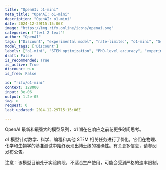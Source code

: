```yaml
---
title: "OpenAI: o1-mini"
meta_title: "OpenAI: o1-mini"
description: "OpenAI: o1-mini"
date: 2024-12-29T15:15:06Z
image: "https://img.rifx.online/icons/openai.svg"
categories: ["text 2 text"]
author: "OpenAI"
tags: ["Discount", "experimental model", "rate-limited", "o1-mini", "Science", "Machine Learning", "PhD-level accuracy", "Natural Language Processing", "Programming", "Technology", "STEM optimization", "OpenAI"]
model_tags: ['Discount']
labels: ["o1-mini", "STEM optimization", "PhD-level accuracy", "experimental model", "rate-limited"]
draft: False
is_recommended: True
is_active: True
discount: 0.6
is_free: False

id: "rifx/o1-mini"
context: 128000
input: 3e-06
output: 1.2e-05
img: 0
request: 0
last_updated: 2024-12-29T15:15:06Z

---
```


OpenAI 最新和最强大的模型系列，o1 旨在在响应之前花更多时间思考。

o1 模型针对数学、科学、编程和其他 STEM 相关任务进行了优化。它们在物理、化学和生物学的基准测试中始终表现出博士级的准确性。有关更多信息，请参阅 [发布公告](https://openai.com/o1)。

注意：该模型目前处于实验阶段，不适合生产使用，可能会受到严格的速率限制。

